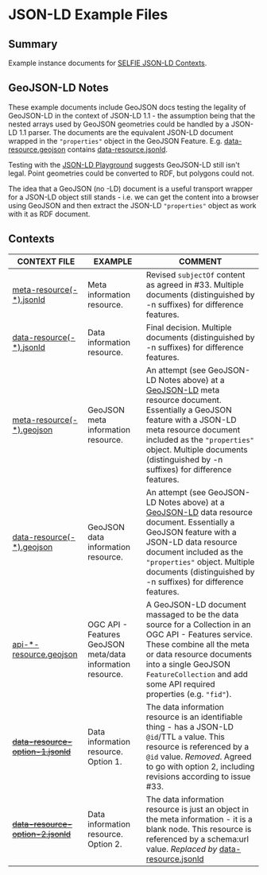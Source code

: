 # JSON-LD Example Files

## Summary
Example instance documents for [SELFIE JSON-LD Contexts](https://opengeospatial.github.io/SELFIE/contexts).

## GeoJSON-LD Notes
These example documents include GeoJSON docs testing the legality of GeoJSON-LD in the context of JSON-LD 1.1 - the
assumption being that the nested arrays used by GeoJSON geometries could be handled by a JSON-LD 1.1 parser. The
documents are the equivalent JSON-LD document wrapped in the ```"properties"``` object in the GeoJSON Feature. E.g.
[data-resource.geojson](https://opengeospatial.github.io/SELFIE/examples/data-resource.geojson) contains
[data-resource.jsonld](https://opengeospatial.github.io/SELFIE/examples/data-resource.jsonld).

Testing with the [JSON-LD Playground](https://json-ld.org/playground/) suggests GeoJSON-LD still isn't legal. Point
geometries could be converted to RDF, but polygons could not.

The idea that a GeoJSON (no -LD) document is a useful transport wrapper for a JSON-LD object still stands - i.e. we can
get the content into a browser using GeoJSON and then extract the JSON-LD ```"properties"``` object as work with it as
RDF document.


## Contexts

| CONTEXT FILE | EXAMPLE | COMMENT | 
| ------------ | ------- | ------- | 
| [meta-resource(-*).jsonld](https://opengeospatial.github.io/SELFIE/examples/meta-resource.jsonld) | Meta information resource. | Revised ```subjectOf``` content as agreed in #33. Multiple documents (distinguished by -n suffixes) for difference features. |
| [data-resource(-*).jsonld](https://opengeospatial.github.io/SELFIE/examples/data-resource.jsonld) | Data information resource. | Final decision. Multiple documents (distinguished by -n suffixes) for difference features. |
| [meta-resource(-*).geojson](https://opengeospatial.github.io/SELFIE/examples/meta-resource.geojson) | GeoJSON meta information resource. | An attempt (see GeoJSON-LD Notes above) at a [GeoJSON-LD](https://geojson.org/geojson-ld/) meta resource document. Essentially a GeoJSON feature with a JSON-LD meta resource document included as the ```"properties"``` object. Multiple documents (distinguished by -n suffixes) for difference features. |
| [data-resource(-*).geojson](https://opengeospatial.github.io/SELFIE/examples/data-resource.geojson) | GeoJSON data information resource. | An attempt (see GeoJSON-LD Notes above) at a [GeoJSON-LD](https://geojson.org/geojson-ld/) data resource document. Essentially a GeoJSON feature with a JSON-LD data resource document included as the ```"properties"``` object. Multiple documents (distinguished by -n suffixes) for difference features. |
| [api-*-resource.geojson](https://opengeospatial.github.io/SELFIE/examples/api-meta-resource.geojson) | OGC API - Features GeoJSON meta/data information resource. | A GeoJSON-LD document massaged to be the data source for a Collection in an OGC API - Features service. These combine all the meta or data resource documents into a single GeoJSON ```FeatureCollection``` and add some API required properties (e.g. ```"fid"```). |
| ~~[data-resource-option-1.jsonld](https://opengeospatial.github.io/SELFIE/examples/data-resource-option-1.jsonld)~~ | Data information resource. Option 1. | The data information resource is an identifiable thing - has a JSON-LD ```@id```/TTL ```a``` value.  This resource is referenced by a ```@id``` value. _Removed_. Agreed to go with option 2, including revisions according to issue #33. |
| ~~[data-resource-option-2.jsonld](https://opengeospatial.github.io/SELFIE/examples/data-resource-option-2.jsonld)~~ | Data information resource. Option 2. | The data information resource is just an object in the meta information - it is a blank node. This resource is referenced by a schema:url value. _Replaced by_ [data-resource.jsonld](https://opengeospatial.github.io/SELFIE/examples/data-resource.jsonld) |